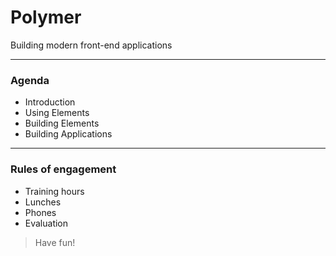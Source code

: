 # Polymer 
Building modern front-end applications
 
---
### Agenda
- Introduction
- Using Elements
- Building Elements
- Building Applications

 
 ---
 
 ### Rules of engagement
- Training hours
- Lunches 
- Phones
- Evaluation

 
> Have fun!
 
 